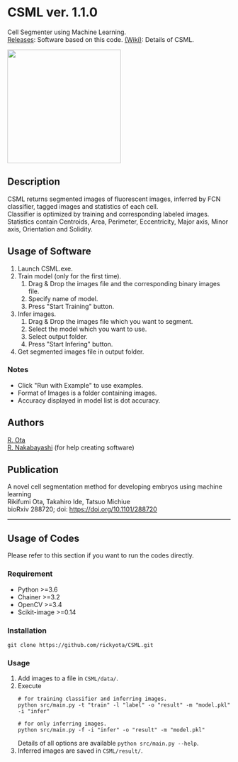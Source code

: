 # CSML    ver. 1.1.0
Cell Segmenter using Machine Learning.  
[Releases](https://github.com/rickyota/CSML/releases): Software based on this code.
[(Wiki)](https://github.com/rickyota/CSML/wiki): Details of CSML.

<img src="https://github.com/rickyota/CSML/wiki/Images/example_infer_concat.png" height="256px">


## Description
CSML returns segmented images of fluorescent images, inferred by FCN classifier, tagged images and statistics of each cell.  
Classifier is optimized by training and corresponding labeled images.  
Statistics contain Centroids, Area, Perimeter, Eccentricity, Major axis, Minor axis, Orientation and Solidity.

## Usage of Software
1. Launch CSML.exe.
1. Train model (only for the first time).
	1. Drag & Drop the images file and the corresponding binary images file.  
	1. Specify name of model.
	1. Press "Start Training" button.
1. Infer images.
	1. Drag & Drop the images file which you want to segment. 
	1. Select the model which you want to use.
	1. Select output folder.
	1. Press "Start Infering" button.
1. Get segmented images file in output folder.

### Notes

- Click "Run with Example" to use examples.
- Format of Images is a folder containing images.  
- Accuracy displayed in model list is dot accuracy.


## Authors
[R. Ota](https://github.com/rickyota)  
[R. Nakabayashi](https://github.com/ryought) (for help creating software)

## Publication  
A novel cell segmentation method for developing embryos using machine learning  
Rikifumi Ota, Takahiro Ide, Tatsuo Michiue  
bioRxiv 288720; doi: https://doi.org/10.1101/288720

---

##  Usage of Codes
Please refer to this section if you want to run the codes directly.

### Requirement
- Python >=3.6
- Chainer >=3.2
- OpenCV >=3.4
- Scikit-image >=0.14

### Installation
```
git clone https://github.com/rickyota/CSML.git
```


### Usage
1. Add images to a file in ```CSML/data/```.
1. Execute  
	```
	# for training classifier and inferring images.
	python src/main.py -t "train" -l "label" -o "result" -m "model.pkl" -i "infer"
	
	# for only inferring images.
	python src/main.py -f -i "infer" -o "result" -m "model.pkl"
	```  
	Details of all options are available ```python src/main.py --help```.
1. Inferred images are saved in ```CSML/result/```.

